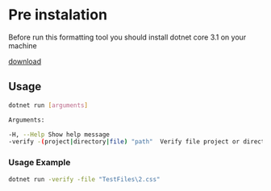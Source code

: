 ﻿# Pre instalation

Before run this formatting tool you should install dotnet core 3.1 on your machine

[download](https://dotnet.microsoft.com/download/dotnet-core/3.1)

## Usage

```bash
dotnet run [arguments]

Arguments:

-H, --Help Show help message
-verify -(project|directory|file) "path"  Verify file project or directory and write errors to log file
```

### Usage Example

```bash
dotnet run -verify -file "TestFiles\2.css"
```
